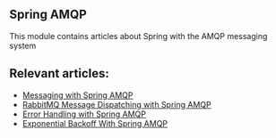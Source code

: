 ## Spring AMQP

This module contains articles about Spring with the AMQP messaging system

## Relevant articles:

- [Messaging with Spring AMQP](https://www.baeldung.com/spring-amqp)
- [RabbitMQ Message Dispatching with Spring AMQP](https://www.baeldung.com/rabbitmq-spring-amqp)
- [Error Handling with Spring AMQP](https://www.baeldung.com/spring-amqp-error-handling)
- [Exponential Backoff With Spring AMQP](https://www.baeldung.com/spring-amqp-exponential-backoff)
